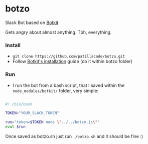 # botzo

Slack Bot based on [Botkit](https://github.com/howdyai/botkit)

Gets angry about almost anything. Tbh, everything.

### Install
* `git clone https://github.com/patillacode/botzo.git`
* Follow [Botkit's installation](https://github.com/howdyai/botkit#installation) guide (do it within botzo folder)

### Run
* I run the bot from a bash script, that I saved within the `node_modules/botkit/` folder, very simple:

```bash

#! /bin/bash

TOKEN="YOUR_SLACK_TOKEN"

run="token=$TOKEN node \"../../botzo.js\""
eval $run

```

Once saved as botzo.sh just run `./botzo.sh` and it should be fine :)
